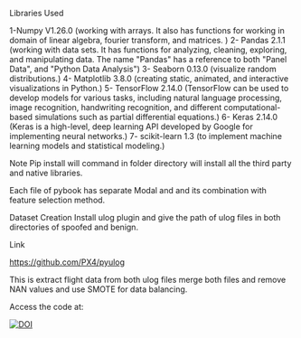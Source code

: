 Libraries Used

1-Numpy V1.26.0 (working with arrays. It also has functions for working in domain of linear algebra, fourier transform, and matrices. )
2- Pandas 2.1.1 (working with data sets. It has functions for analyzing, cleaning, exploring, and manipulating data. The name "Pandas" has a reference to both "Panel Data", and "Python Data Analysis")
3- Seaborn 0.13.0 (visualize random distributions.)
4- Matplotlib 3.8.0 (creating static, animated, and interactive visualizations in Python.)
5- TensorFlow 2.14.0 (TensorFlow can be used to develop models for various tasks, including natural language processing, image recognition, handwriting recognition, and different computational-based simulations such as partial differential equations.)
6- Keras 2.14.0 (Keras is a high-level, deep learning API developed by Google for implementing neural networks.)
7- scikit-learn 1.3 (to implement machine learning models and statistical modeling.)

Note 
Pip install will command in folder directory will install all the third party and native libraries.

Each file of pybook has separate Modal and and its combination with feature selection method.


Dataset Creation
Install ulog plugin and give the path of ulog files in both directories of spoofed and benign. 

Link

https://github.com/PX4/pyulog

This is extract flight data from both ulog files merge both files and remove NAN values and use SMOTE for data balancing.


Access the code at:  

[![DOI](https://zenodo.org/badge/790691904.svg)](https://doi.org/10.5281/zenodo.13963837)


